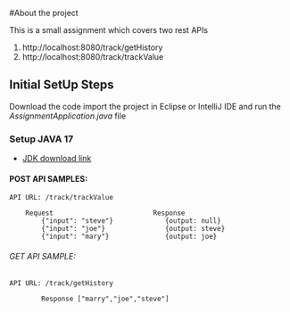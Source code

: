 #About the project

This is a small assignment which covers two rest APIs
1.  http://localhost:8080/track/getHistory
2.  http://localhost:8080/track/trackValue

## Initial SetUp Steps

Download the code import the project in Eclipse or IntelliJ IDE and run the _AssignmentApplication.java_ file

### Setup JAVA 17
* [JDK download link](https://www.oracle.com/java/technologies/javase/jdk17-archive-downloads.html)

#### POST API SAMPLES: 
    API URL: /track/trackValue

		Request                         Response
            {"input": "steve"}             {output: null}
            {"input": "joe"}               {output: steve}
            {"input": "mary"}              {output: joe}

###### GET API SAMPLE:
    API URL: /track/getHistory
           
            Response ["marry","joe","steve"]

